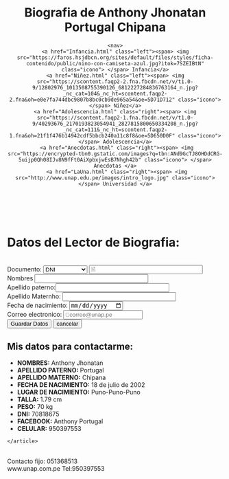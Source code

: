 <!DOCTYPE html>
<html>
<head>
	<meta charset="utf-8">
	<title>Biografia de Anthony J.Portugal C.</title>
	<link rel="stylesheet" type="text/css" href="Estilos.css">
</head>
<body>
	<header>
		<h1>Biografia de Anthony Jhonatan Portugal Chipana</h1>
        	
	<nav>
    <a href="Infancia.html" class="left"><span> <img src="https://faros.hsjdbcn.org/sites/default/files/styles/ficha-contenido/public/nino-con-camiseta-azul.jpg?itok=7SZEIBtN" class="icono"> </span> Infancia</a>
    <a href="Niñez.html" class="left"><span> <img src="https://scontent.faqp2-2.fna.fbcdn.net/v/t1.0-9/12802976_1013508755390126_6812227284836763164_n.jpg?_nc_cat=104&_nc_ht=scontent.faqp2-2.fna&oh=e0e7fa744dbc9807b8bc0cb9de965a54&oe=5D71D712" class="icono"> </span> Niñez</a>
    <a href="Adolescencia.html" class="right"><span> <img src="https://scontent.faqp2-1.fna.fbcdn.net/v/t1.0-9/40293676_2170193823054941_2827815800650334208_n.jpg?_nc_cat=111&_nc_ht=scontent.faqp2-1.fna&oh=21f1f476b14942cdf5bbcb240a11c8f8&oe=5D650D0F" class="icono"> </span> Adolescencia</a>
     <a href="Anecdotas.html" class="right"><span> <img src="https://encrypted-tbn0.gstatic.com/images?q=tbn:ANd9GcTJ8OHDdCRG-5uijp0Qh08IJv8N9fFt0AiXpbxjwEsB7Nhgh42b" class="icono"> </span> Anecdotas </a>
     <a href="LaUna.html" class="right"><span> <img src="http://www.unap.edu.pe/images/intro_logo.jpg" class="icono"> </span> Universidad </a>
</nav>
	</header>
	<br>
        
  <h1>Datos del Lector de Biografia:</h1>
<form>
	<label for="dni"></label><br>
	Documento:
	<select id="dni" name ="dni">
		<option value="dni" select>DNI</option>
		<option value="" select>LM</option>
		<option value="" select>PASAPORTE</option>
	</select>
	<input type="text" id="Campo_nombre" size="30" maxlength="40" placeholder="&#128462";00000000> <br>
	Nombres <input type="test" id="nombres" size="30" maxlength="40" > <br>
	Apellido paterno:<input type="text" id="a_paterno" size="30" maxlength="40"> <br>
	Apellido Maternho: <input type="text" id="a_materno" size="30" maxlength="40"> <br>
	Fecha de nacimiento: <input type="date" name="facha"> <br>
	Correo electronico: <input type="email" placeholder="&#128231;correo@unap.pe" name="email"> <br>
	<input type="submit" value="Guardar Datos" > 
	<input type="submit" value="cancelar"> 

	

</form>
<main>
    <article><h1>Mis datos para contactarme:</h1>
      <ul>
        <li><b>NOMBRES:</b> Anthony Jhonatan</li>
        <li><b>APELLIDO PATERNO:</b> Portugal</li>
        <li><b>APELLIDO MATERNO:</b> Chipana </li>
        <li><b>FECHA DE NACIMIENTO:</b> 18 de julio de 2002</li>
        <li><b>LUGAR DE NACIMIENTO:</b> Puno-Puno-Puno</li>
        <li><b>TALLA:</b> 1.79 cm</li>
        <li><b>PESO:</b> 70 kg</li>
        <li><b>DNI:</b> 70818675</li>
        <li><b>FACEBOOK:</b> Anthony Portugal</li>
        <li><b>CELULAR:</b> 950397553</li>
      </ul>

    </article>
    
  </main>
  <br>
<footer>Contacto fijo: 051368513 <br>     www.unap.com.pe     Tel:950397553   </footer>


</body>
</html>

